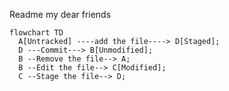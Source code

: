 Readme my dear friends
```mermaid
flowchart TD
  A[Untracked] ----add the file----> D[Staged];
  D ---Commit---> B[Unmodified];
  B --Remove the file--> A;
  B --Edit the file--> C[Modified];
  C --Stage the file--> D;
```
